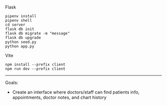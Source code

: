 Flask

```console
pipenv install
pipenv shell
cd server
flask db init
flask db migrate -m "message"
flask db upgrade
python seed.py
python app.py
```

Vite

```console
npm install --prefix client
npm run dev --prefix client
```

---

Goals:

- Create an interface where doctors/staff can find patients info, appointments, doctor notes, and chart history
